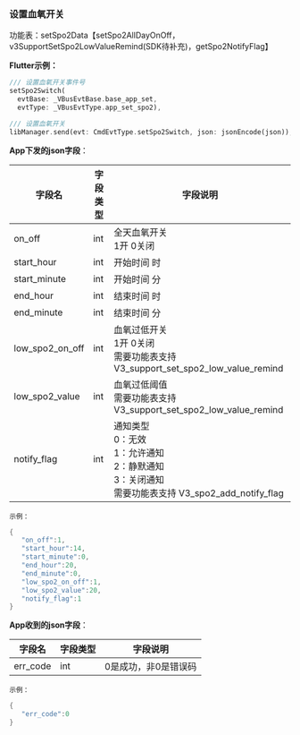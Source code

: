 ### 设置血氧开关


功能表：setSpo2Data【setSpo2AllDayOnOff，v3SupportSetSpo2LowValueRemind(SDK待补充)，getSpo2NotifyFlag】

**Flutter示例：**

```dart
/// 设置血氧开关事件号
setSpo2Switch(
  evtBase: _VBusEvtBase.base_app_set,
  evtType: _VBusEvtType.app_set_spo2),

/// 设置血氧开关
libManager.send(evt: CmdEvtType.setSpo2Switch, json: jsonEncode(json));
```



**App下发的json字段**：

| 字段名          | 字段类型 | 字段说明                                                     |
| --------------- | -------- | ------------------------------------------------------------ |
| on_off          | int      | 全天血氧开关 <br />1开 0关闭                                 |
| start_hour      | int      | 开始时间 时                                                  |
| start_minute    | int      | 开始时间 分                                                  |
| end_hour        | int      | 结束时间 时                                                  |
| end_minute      | int      | 结束时间 分                                                  |
| low_spo2_on_off | int      | 血氧过低开关 <br />1开 0关闭<br />需要功能表支持V3_support_set_spo2_low_value_remind |
| low_spo2_value  | int      | 血氧过低阈值<br />需要功能表支持V3_support_set_spo2_low_value_remind |
| notify_flag     | int      | 通知类型 <br />0：无效 <br />1：允许通知<br />2：静默通知<br />3：关闭通知  <br />需要功能表支持 V3_spo2_add_notify_flag |

`示例：`

```c
{
   "on_off":1,
   "start_hour":14,
   "start_minute":0,
   "end_hour":20,
   "end_minute":0,
   "low_spo2_on_off":1,
   "low_spo2_value":20,
   "notify_flag":1
}
```



**App收到的json字段**：

| 字段名   | 字段类型 | 字段说明             |
| -------- | -------- | -------------------- |
| err_code | int      | 0是成功，非0是错误码 |

`示例：`

```c
{
   "err_code":0
}
```

